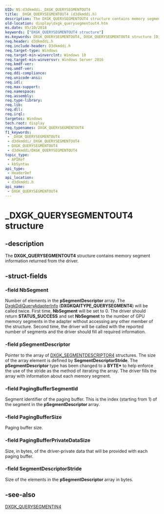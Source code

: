 ```yaml
---
UID: NS:d3dkmddi._DXGK_QUERYSEGMENTOUT4
title: _DXGK_QUERYSEGMENTOUT4 (d3dkmddi.h)
description: The DXGK_QUERYSEGMENTOUT4 structure contains memory segment information returned from the driver.
old-location: display\dxgk_querysegmentout4.htm
ms.date: 05/10/2018
keywords: ["DXGK_QUERYSEGMENTOUT4 structure"]
ms.keywords: DXGK_QUERYSEGMENTOUT4, DXGK_QUERYSEGMENTOUT4 structure [Display Devices], _DXGK_QUERYSEGMENTOUT4, d3dkmddi/DXGK_QUERYSEGMENTOUT4, display.dxgk_querysegmentout4
req.header: d3dkmddi.h
req.include-header: D3dkmddi.h
req.target-type: Windows
req.target-min-winverclnt: Windows 10
req.target-min-winversvr: Windows Server 2016
req.kmdf-ver: 
req.umdf-ver: 
req.ddi-compliance: 
req.unicode-ansi: 
req.idl: 
req.max-support: 
req.namespace: 
req.assembly: 
req.type-library: 
req.lib: 
req.dll: 
req.irql: 
targetos: Windows
tech.root: display
req.typenames: DXGK_QUERYSEGMENTOUT4
f1_keywords:
 - _DXGK_QUERYSEGMENTOUT4
 - d3dkmddi/_DXGK_QUERYSEGMENTOUT4
 - DXGK_QUERYSEGMENTOUT4
 - d3dkmddi/DXGK_QUERYSEGMENTOUT4
topic_type:
 - APIRef
 - kbSyntax
api_type:
 - HeaderDef
api_location:
 - d3dkmddi.h
api_name:
 - DXGK_QUERYSEGMENTOUT4
---
```


# _DXGK_QUERYSEGMENTOUT4 structure


## -description

The <b>DXGK_QUERYSEGMENTOUT4</b> structure contains memory segment information  returned from the driver.

## -struct-fields

### -field NbSegment

Number of elements in the <b>pSegmentDescriptor</b> array. The <a href="/windows-hardware/drivers/ddi/d3dkmddi/nc-d3dkmddi-dxgkddi_queryadapterinfo">DxgkDdiQueryAdapterInfo</a> (<b>DXGKQAITYPE_QUERYSEGMENT4</b>) will be called twice. First time, <b>NbSegment</b> will be set to 0. The driver should return <b>STATUS_SUCCESS</b> and set <b>NbSegment</b> to the number of GPU memory segments in the adapter without accessing any other member of the structure. Second time, the driver will be called with the reported number of segments and the driver should fill all required information.

### -field pSegmentDescriptor

Pointer to the array of <a href="/windows-hardware/drivers/ddi/d3dkmddi/ns-d3dkmddi-_dxgk_segmentdescriptor4">DXGK_SEGMENTDESCRIPTOR4</a> structures. The size of the array element is defined by <b>SegmentDescriptorStride</b>. The <b>pSegmentDescriptor</b> type has been changed to a <b>BYTE*</b> to help enforce the use of the stride as the method of iterating the array. The driver fills the array with information about each memory segment.

### -field PagingBufferSegmentId

Segment identifier of the paging buffer. This is the index (starting from 1) of the segment in the <b>pSegmentDescriptor </b>array.

### -field PagingBufferSize

Paging buffer size.

### -field PagingBufferPrivateDataSize

Size, in bytes, of the driver-private data that will be provided with each paging buffer.

### -field SegmentDescriptorStride

Size of the elements in the <b>pSegmentDescriptor</b> array in bytes.

## -see-also

<a href="/windows-hardware/drivers/ddi/d3dkmddi/ns-d3dkmddi-_dxgk_querysegmentin4">DXGK_QUERYSEGMENTIN4</a>
